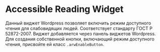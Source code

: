 # Accessible Reading Widget
Данный виджет Wordpress позволяет включить режим доступного чтения для слабовидящих людей. Соответствует стандарту ГОСТ Р 52872-2007. Виджет добавляется через панель виджетов Wordpress.  
Для создания собственной кнопки, включающий режим доступного чтения, присвойте ей класс ``` .arwEnableButton ```.